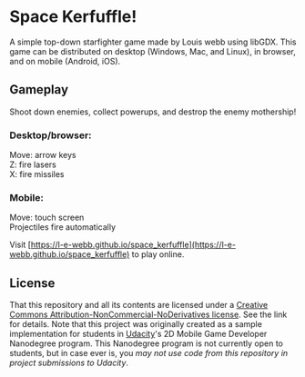 # Space Kerfuffle!

A simple top-down starfighter game made by Louis webb using libGDX.  This game can be distributed on desktop (Windows, Mac, and Linux), in browser, and on mobile (Android, iOS).

## Gameplay

Shoot down enemies, collect powerups, and destrop the enemy mothership!

### Desktop/browser:

Move: arrow keys<br>
Z: fire lasers<br>
X: fire missiles<br>

### Mobile:

Move: touch screen<br>
Projectiles fire automatically

Visit [https://l-e-webb.github.io/space_kerfuffle](https://l-e-webb.github.io/space_kerfuffle) to play online.

## License

That this repository and all its contents are licensed under a [Creative Commons Attribution-NonCommercial-NoDerivatives license](https://creativecommons.org/licenses/by-nc-nd/4.0/legalcode).  See  the link for details.  Note that this project was originally created as a sample implementation for students in [Udacity](https://udacity.com)'s 2D Mobile Game Developer Nanodegree program.  This Nanodegree program is not currently open to students, but in case ever is, you *may not use code from this repository in project submissions to Udacity*.